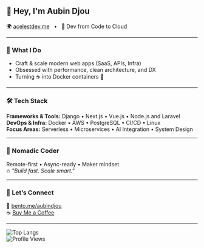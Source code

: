## 👋 Hey, I'm Aubin Djou  
🌍 [acelestdev.me](https://acelestdev.me) &nbsp;&nbsp;•&nbsp;&nbsp; 🧠 Dev from Code to Cloud  

---

### 🚀 What I Do  
- Craft & scale modern web apps (SaaS, APIs, Infra)  
- Obsessed with performance, clean architecture, and DX  
- Turning ☕ into Docker containers 🐳  

---

### 🛠 Tech Stack  
**Frameworks & Tools:** Django • Next.js • Vue.js • Node.js and Laravel 
**DevOps & Infra:** Docker • AWS • PostgreSQL • CI/CD • Linux  
**Focus Areas:** Serverless • Microservices • AI Integration • System Design  

---

### 📍 Nomadic Coder  
Remote-first • Async-ready • Maker mindset  
🔥 _"Build fast. Scale smart."_  

---

### 🤝 Let’s Connect  
📎 [bento.me/aubindjou](https://bento.me/aubindjou)  
☕ [Buy Me a Coffee](https://buymeacoffee.com/acelestcode)  

---

![Top Langs](https://github-readme-stats.vercel.app/api/top-langs/?username=acelest&layout=compact&theme=radical)  
![Profile Views](https://komarev.com/ghpvc/?username=acelest&color=green)
